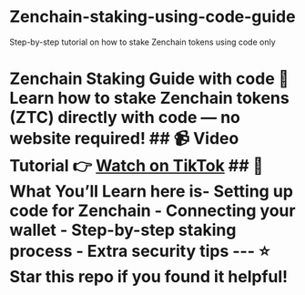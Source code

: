 # Zenchain-staking-using-code-guide
Step-by-step tutorial on how to stake Zenchain tokens using code only
# Zenchain Staking Guide with code 🚀 **Learn how to stake Zenchain tokens (ZTC) directly with code — no website required!** ## 📹 Video Tutorial 👉 [Watch on TikTok](https://vt.tiktok.com/ZSDWAgQg4/) ## 📖 What You’ll Learn here is- Setting up code for Zenchain - Connecting your wallet - Step-by-step staking process - Extra security tips --- ⭐ Star this repo if you found it helpful!

